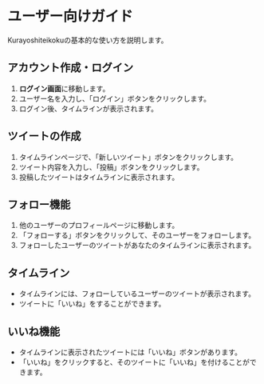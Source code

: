 # ユーザー向けガイド

Kurayoshiteikokuの基本的な使い方を説明します。

## アカウント作成・ログイン

1. **ログイン画面**に移動します。
2. ユーザー名を入力し、「ログイン」ボタンをクリックします。
3. ログイン後、タイムラインが表示されます。

## ツイートの作成

1. タイムラインページで、「新しいツイート」ボタンをクリックします。
2. ツイート内容を入力し、「投稿」ボタンをクリックします。
3. 投稿したツイートはタイムラインに表示されます。

## フォロー機能

1. 他のユーザーのプロフィールページに移動します。
2. 「フォローする」ボタンをクリックして、そのユーザーをフォローします。
3. フォローしたユーザーのツイートがあなたのタイムラインに表示されます。

## タイムライン

- タイムラインには、フォローしているユーザーのツイートが表示されます。
- ツイートに「いいね」をすることができます。

## いいね機能

- タイムラインに表示されたツイートには「いいね」ボタンがあります。
- 「いいね」をクリックすると、そのツイートに「いいね」を付けることができます。
